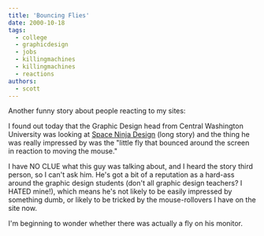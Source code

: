 ```yaml
---
title: 'Bouncing Flies'
date: 2000-10-18
tags:
  - college
  - graphicdesign
  - jobs
  - killingmachines
  - killingmachines
  - reactions
authors:
  - scott
---
```


Another funny story about people reacting to my sites:

I found out today that the Graphic Design head from Central Washington University was looking at [Space Ninja Design](/site-archives/spaceninja/v2/) (long story) and the thing he was really impressed by was the "little fly that bounced around the screen in reaction to moving the mouse."

I have NO CLUE what this guy was talking about, and I heard the story third person, so I can't ask him. He's got a bit of a reputation as a hard-ass around the graphic design students (don't all graphic design teachers? I HATED mine!), which means he's not likely to be easily impressed by something dumb, or likely to be tricked by the mouse-rollovers I have on the site now.

I'm beginning to wonder whether there was actually a fly on his monitor.
